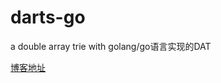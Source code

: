 # darts-go
a double array trie with golang/go语言实现的DAT

[博客地址](https://blog.csdn.net/qq_37667364/article/details/104242126)
